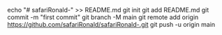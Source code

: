 
echo "# safariRonald-" >> README.md
git init
git add README.md
git commit -m "first commit"
git branch -M main
git remote add origin https://github.com/safariRonald/safariRonald-.git
git push -u origin main
